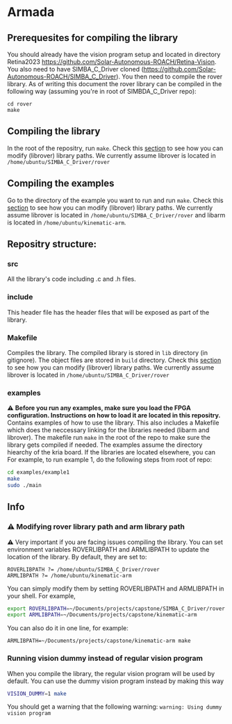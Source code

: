 # Armada


## Prerequesites for compiling the library
You should already have the vision program setup and located in directory Retina2023 https://github.com/Solar-Autonomous-ROACH/Retina-Vision.
You also need to have SIMBA_C_Driver cloned (https://github.com/Solar-Autonomous-ROACH/SIMBA_C_Driver). You then need to compile the rover library. As of writing this document the rover library can be compiled in the following way (assuming you're in root of SIMBDA_C_Driver repo):
```
cd rover
make
```

## Compiling the library

In the root of the repositry, run `make`. Check this [section](#modifying-rover-library-path-and-arm-library-path) to see how you can modify (librover) library paths. We currently assume librover is located in `/home/ubuntu/SIMBA_C_Driver/rover`

## Compiling the examples

Go to the directory of the example you want to run and run `make`. Check this [section](#modifying-rover-library-path-and-arm-library-path) to see how you can modify (librover) library paths. We currently assume librover is located in `/home/ubuntu/SIMBA_C_Driver/rover` and libarm is located in `/home/ubuntu/kinematic-arm`.

## Repositry structure: 

### src

All the library's code including .c and .h files.

### include

This header file has the header files that will be exposed as part of the library.

### Makefile

Compiles the library. The compiled library is stored in `lib` directory (in gitignore). The object files are stored in `build` directory. Check this [section](#modifying-rover-library-path-and-arm-library-path) to see how you can modify (librover) library paths. We currently assume librover is located in `/home/ubuntu/SIMBA_C_Driver/rover`

### examples
⚠️ **Before you run any examples, make sure you load the FPGA configuration. Instructions on how to load it are located in this repositry.**
Contains examples of how to use the library. This also includes a Makefile which does the neccessary linking for the libraries needed (libarm and librover). The makefile run `make` in the  root of the repo to make sure the library gets compiled if needed.
The examples assume the directory hiearchy of the kria board. If the libraries are located elsewhere, you can 
For example, to run example 1, do the following steps from root of repo:
```sh
cd examples/example1
make
sudo ./main
```


## Info

### ⚠️ Modifying rover library path and arm library path
⚠️ Very important if you are facing issues compiling the library.
You can set environment variables ROVERLIBPATH and ARMLIBPATH to update the location of the library.
By default, they are set to:
```
ROVERLIBPATH ?= /home/ubuntu/SIMBA_C_Driver/rover
ARMLIBPATH ?= /home/ubuntu/kinematic-arm
```
You can simply modify them by setting ROVERLIBPATH and ARMLIBPATH in your shell. For example,
```bash
export ROVERLIBPATH=~/Documents/projects/capstone/SIMBA_C_Driver/rover
export ARMLIBPATH=~/Documents/projects/capstone/kinematic-arm
```
You can also do it in one line, for example:
```
ARMLIBPATH=~/Documents/projects/capstone/kinematic-arm make
```


### Running vision dummy instead of regular vision program
When you compile the library, the regular vision program will be used by default. You can use the dummy vision program instead by making this way
```bash
VISION_DUMMY=1 make
```
You should get a warning that the following warning:
`warning: Using dummy vision program`


